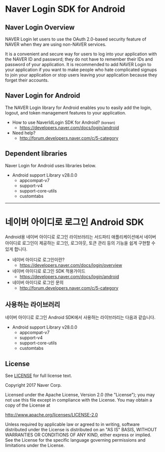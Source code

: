 # Naver Login SDK for Android

## Naver Login Overview

NAVER Login let users to use the OAuth 2.0-based security feature of NAVER when they are using non-NAVER services.

It is a convenient and secure way for users to log into your application with the NAVER ID and password; they do not have to remember their IDs and password of your application. It is recommended to add NAVER Login to your application if you want to make people who hate complicated signups to join your application or stop users leaving your application because they forget their accounts.

## Naver Login for Android

The NAVER Login library for Android enables you to easily add the login, logout, and token management
features to your application.

* How to use NaverIdLogin SDK for Android? <small>(korean)</small>
  * https://developers.naver.com/docs/login/android
* Need help?
  * http://forum.developers.naver.com/c/5-category

## Dependent libraries

Naver Login for Android uses libraries below.

* Android support Library v28.0.0
  * appcompat-v7
  * support-v4
  * support-core-utils
  * customtabs

---

# 네이버 아이디로 로그인 Android SDK

Android용 네이버 아이디로 로그인 라이브러리는 서드파티 애플리케이션에서 네이버 아이디로 로그인이 제공하는
로그인, 로그아웃, 토큰 관리 등의 기능을 쉽게 구현할 수 있게 합니다.

* 네이버 아이디로 로그인이란?
  * https://developers.naver.com/docs/login/overview
* 네이버 아이디로 로그인 SDK 적용가이드
  * https://developers.naver.com/docs/login/android
* 네이버 아이디로 로그인 문의
  * http://forum.developers.naver.com/c/5-category

## 사용하는 라이브러리

네이버 아이디로 로그인 Android SDK에서 사용하는 라이브러리는 다음과 같습니다.

* Android support Library v28.0.0
  * appcompat-v7
  * support-v4
  * support-core-utils
  * customtabs

## License

See [LICENSE](https://github.com/naver/naveridlogin-sdk-android/blob/master/LICENSE) for full license text.

Copyright 2017 Naver Corp.

Licensed under the Apache License, Version 2.0 (the "License");
you may not use this file except in compliance with the License.
You may obtain a copy of the License at

http://www.apache.org/licenses/LICENSE-2.0

Unless required by applicable law or agreed to in writing, software
distributed under the License is distributed on an "AS IS" BASIS,
WITHOUT WARRANTIES OR CONDITIONS OF ANY KIND, either express or implied.
See the License for the specific language governing permissions and
limitations under the License.
